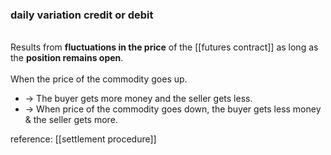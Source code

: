 ### daily variation credit or debit
<br>
Results from <b>fluctuations in the price</b> of the [[futures contract]] as long as the <b>position remains open</b>.<br><br>
When the price of the commodity goes up.<br>

* -> The buyer gets more money and the seller gets less.<br>
* -> When price of the commodity goes down, the buyer gets less money & the seller gets more.<br>

reference: [[settlement procedure]]